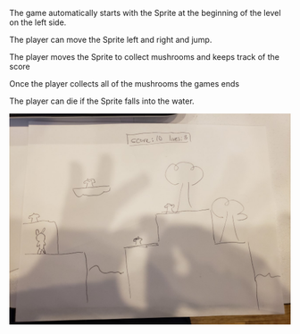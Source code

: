 The game automatically starts with the Sprite at the beginning of the level on the left side.

The player can move the Sprite left and right and jump. 

The player moves the Sprite to collect mushrooms and keeps track of the score 

Once the player collects all of the mushrooms the games ends 

The player can die if the Sprite falls into the water. 

![Mockup Image](mockup.jpg)


